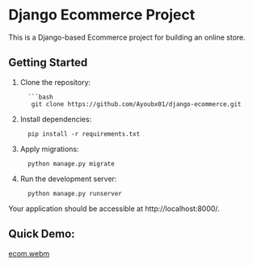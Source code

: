 # Django Ecommerce Project

This is a Django-based Ecommerce project for building an online store.

## Getting Started

1. Clone the repository:
      
         ```bash
          git clone https://github.com/Ayoubx01/django-ecommerce.git

2. Install dependencies:

         pip install -r requirements.txt

3. Apply migrations:

         python manage.py migrate

4. Run the development server:

         python manage.py runserver


Your application should be accessible at http://localhost:8000/.

## Quick Demo:

[ecom.webm](https://github.com/Ayoubx01/django-ecommerce/assets/116462151/3c0d9c24-4e19-4c5d-bc0b-3e32db29ee09)
